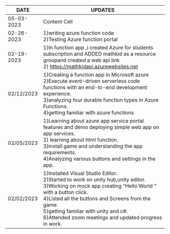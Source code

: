 | DATE  | UPDATES |
| ------------- | ------------- |
| 05-03-2023 | Content Cell  |
| 02-26-2023 | 1)writing azure function code<BR>2)Testing Azure function portal |
| 02-19-2023  | 	1)In function app ,i created Azure for students subscription and ADDED mathkid as a resource groupand created a web api link<BR>2) https://mathkidapi.azurewebsites.net  |
| 02/12/2023 | 	1)Creating a function app in Microsoft azure<BR>2)Execute event-driven serverless code functions with an end-to-end development experience.<BR>3)analyzing four durable function types in Azure Functions.<BR>4)getting familiar with azure functions|
| 02/05/2023 | 1)Learning about azure app service portal features and demo deploying simple web app on app services.<BR>2) learning about html function.<BR>3)install game and understanding the app requirements.<BR>4)Analyzing various buttons and settings in the app.  |
| 02/02/2023 |1)Installed Visual Studio Editor.<BR>2)Started to work on unity hub,unity editor.<BR>3)Working on mock app creating “Hello World “ with a button click.<BR>4)Listed all the buttons and Screens from the game.<BR>5)getting familiar with unity and c#.<BR>6)Attended zoom meetings and updated progress in work.

